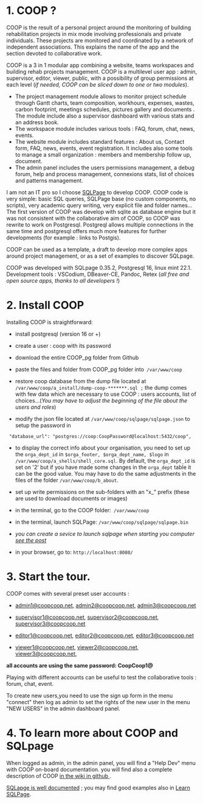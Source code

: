 # 1. COOP ?

COOP is the result of a personal project around the  monitoring of building rehabilitation projects in mix mode involving professionals and private individuals. These projects are monitored and coordinated by a network of independent associations. This explains the name of the app and the section devoted to collaborative
work. 

COOP is a 3 in 1 modular app combining a website, teams workspaces and building rehab projects management. COOP is a multilevel user app : admin, supervisor, editor, viewer, public, with a possibility of group permissions at each level (*if needed, COOP can be sliced down to one or two modules*).

  * The project management module allows to monitor  project schedule through Gantt charts, team composition, workhours, expenses, wastes, carbon footprint, meetings schedules, pictures gallery and documents . The module include also a supervisor dashboard with various stats and an address book.
  * The workspace module includes various tools : FAQ, forum, chat, news, events.
  * The website module includes standard features : About us, Contact form, FAQ, news, events, event registration. It includes also some tools to manage a small organization : members and membership follow up, document.
  * The admin panel includes the users permissions management,  a debug forum, help and process management, connexions stats, list of choices and patterns management. 

I am not an IT pro so I choose [SQLPage](https://sql-page.com/) to develop COOP. COOP code is very simple: basic SQL queries, SQLPage base (no custom components, no scripts), very academic query writing, very explicit file and folder names... The first version of COOP was develop with sqlite as database engine but it was not consistent with the collaborative aim of COOP, so COOP was rewrite to work on Postgresql. Postgreql allows multiple connections in the same time and postgresql offers much more features for further developments (for example : links to Postgis).

COOP can be used as a template, a draft to develop more complex apps around project management, or as a set of examples to discover SQLpage.

COOP was developed with SQLpage 0.35.2, Postgresql 16, linux mint 22.1. Development tools : VSCodium, DBeaver-CE, Pandoc, Retex (*all free and open source apps, thanks to all developers !*)


# 2. Install COOP

Installing COOP is straightforward:

-   install postgresql (version 16 or +)

-   create a user : coop with its password

-   download the entire COOP_pg folder from Github

-   paste the files and folder from  COOP_pg folder into` /var/www/coop`

-   restore coop database from the dump file located at` /var/www/coop/a_install/dump-coop-*******.sql ;` the dump comes with few data which are necessary to use COOP : users accounts, list of choices...(*You may have to adjust the beginning of the file about the users and roles*)

-   modify the json file located at `/var/www/coop/sqlpage/sqlpage.json` to setup the password in


` "database_url": "postgres://coop:CoopPassword@localhost:5432/coop",`


- to display the correct info about your organisation, you need to set up the `orga_dept_id` in `$orga_footer, $orga_dept_name, $logo` in  `/var/www/coop/a_shells/shell_core.sql`. By default, the `orga_dept_id` is set on '2' but if you have made some changes in the `orga_dept` table it can be the good value. You may have to do the same adjustments in the files of the folder `/var/www/coop/b_about`.


-   set up write permissions on the sub-folders with an "x\_" prefix (these
    are used to download documents or images)

-   in the terminal, go to the COOP folder:` /var/www/coop`

-   in the terminal, launch SQLPage: `/var/www/coop/sqlpage/sqlpage.bin`

-   *you can create a sevice to launch sqlpage when starting you computer [see the post](https://github.com/sqlpage/SQLPage/discussions/603)*

-   in your browser, go to: `http://localhost:8080/`

# 3. Start the tour.

COOP comes with several preset user accounts :

-   admin1@coopcoop.net, admin2@coopcoop.net, admin3@coopcoop.net

-   supervisor1@coopcoop.net, supervisor2@coopcoop.net, supervisor3@coopcoop.net

-   editor1@coopcoop.net, editor2@coopcoop.net, editor3@coopcoop.net

-   viewer1@coopcoop.net, viewer2@coopcoop.net, viewer3@coopcoop.net,

**all accounts are using the same password: CoopCoop1@**

Playing with different accounts can be useful to test the collaborative tools : forum, chat, event.

To create new users,you need to use the sign up form in the menu "connect" then log as admin to set the rights of the new user in the menu "NEW USERS" in the admin dashboard panel.


# 4. To learn more about COOP and SQLpage

When logged as admin, in the admin panel, you will find a "Help Dev" menu with COOP on-board
documentation. you will find also a complete description of COOP [in the wiki in github ](https://github.com/SebastiendOrnano/coop_pg/wiki).

 [SQLapge is well documented](https://sql-page.com/documentation.sql) ; you may find good examples also in [Learn SQLPage](https://learnsqlpage.com/).
